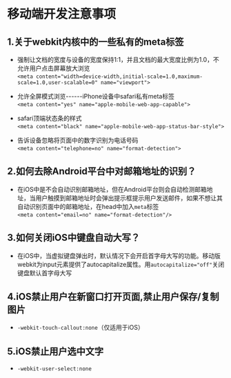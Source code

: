 # 移动端开发注意事项
>
## 1.关于webkit内核中的一些私有的meta标签
>
* 强制让文档的宽度与设备的宽度保持1:1，并且文档的最大宽度比例为1.0，不允许用户点击屏幕放大浏览</br>
`<meta content="width=device-width,initial-scale=1.0,maximum-scale=1.0,user-scalable=0" name="viewport">`
>
* 允许全屏模式浏览------iPhone设备中safari私有meta标签</br>
`<meta content="yes" name="apple-mobile-web-app-capable">`
>
* safari顶端状态条的样式</br>
`<meta content="black" name="apple-mobile-web-app-status-bar-style">`
>
* 告诉设备忽略将页面中的数字识别为电话号码</br>
`<meta content="telephone=no" name="format-detection">`
>
## 2.如何去除Android平台中对邮箱地址的识别？
>
* 在iOS中是不会自动识别邮箱地址，但在Android平台则会自动检测邮箱地址，当用户触摸到邮箱地址时会弹出提示框提示用户发送邮件，如果不想让其自动识别页面中的邮箱地址，在head中加入`meta`标签</br>
`<meta content="email=no" name="format-detection"/>`
>
## 3.如何关闭iOS中键盘自动大写？
>
* 在iOS中，当虚拟键盘弹出时，默认情况下会开启首字母大写的功能。移动版webkit为input元素提供了autocapitalize属性。用`autocapitalize="off"`关闭键盘默认首字母大写
>
## 4.iOS禁止用户在新窗口打开页面,禁止用户保存/复制图片
>
* `-webkit-touch-callout:none`（仅适用于iOS）
>
## 5.iOS禁止用户选中文字
>
* `-webkit-user-select:none`
>

